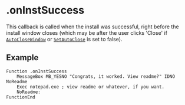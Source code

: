 # .onInstSuccess

This callback is called when the install was successful, right before the install window closes (which may be after the user clicks 'Close' if [`AutoCloseWindow`][1] or [`SetAutoClose`][2] is set to false).

## Example

    Function .onInstSuccess
        MessageBox MB_YESNO "Congrats, it worked. View readme?" IDNO NoReadme
        Exec notepad.exe ; view readme or whatever, if you want.
        NoReadme:
    FunctionEnd

[1]: ../Reference/AutoCloseWindow.md
[2]: ../Reference/SetAutoClose.md
